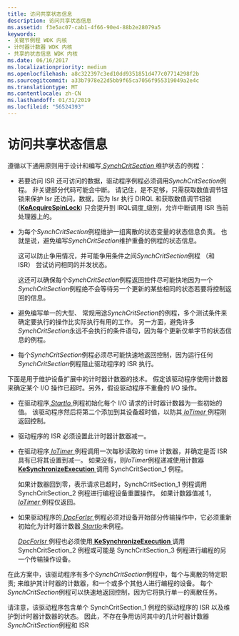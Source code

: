 ```yaml
---
title: 访问共享状态信息
description: 访问共享状态信息
ms.assetid: f3e5ac07-cab1-4f66-90e4-88b2e28079a5
keywords:
- 关键节例程 WDK 内核
- 计时器计数器 WDK 内核
- 共享的状态信息 WDK 内核
ms.date: 06/16/2017
ms.localizationpriority: medium
ms.openlocfilehash: a8c322397c3ed10dd9351851d477c07714298f2b
ms.sourcegitcommit: a33b7978e22d5bb9f65ca7056f955319049a2e4c
ms.translationtype: MT
ms.contentlocale: zh-CN
ms.lasthandoff: 01/31/2019
ms.locfileid: "56524393"
---
```

# <a name="accessing-shared-state-information"></a>访问共享状态信息





遵循以下通用原则用于设计和编写[ *SynchCritSection* ](https://msdn.microsoft.com/library/windows/hardware/ff563928)维护状态的例程：

-   若要访问 ISR 还可访问的数据，驱动程序例程必须调用*SynchCritSection*例程。 非关键部分代码可能会中断。 请记住，是不足够，只需获取数值调节钮锁来保护 Isr 还访问，数据，因为 Isr 执行 DIRQL 和获取数值调节钮锁 ([**KeAcquireSpinLock**](https://msdn.microsoft.com/library/windows/hardware/ff551917)) 只会提升到 IRQL调度\_级别，允许中断调用 ISR 当前处理器上的。

-   为每个*SynchCritSection*例程维护一组离散的状态变量的状态信息负责。 也就是说，避免编写*SynchCritSection*维护重叠的例程的状态信息。

    这可以防止争用情况，并可能争用条件之间*SynchCritSection*例程 （和 ISR） 尝试访问相同的并发状态。

    这还可以确保每个*SynchCritSection*例程返回控件尽可能快地因为一个*SynchCritSection*例程绝不会等待另一个更新的某些相同的状态若要将控制返回的信息。

-   避免编写单一的大型、 常规用途*SynchCritSection*的例程，多个测试条件来确定要执行的操作比实际执行有用的工作。 另一方面，避免许多*SynchCritSection*永远不会执行的条件语句，因为每个更新仅单字节的状态信息的例程。

-   每个*SynchCritSection*例程必须尽可能快速地返回控制，因为运行任何*SynchCritSection*例程阻止驱动程序的 ISR 执行。

下面是用于维护设备扩展中的计时器计数器的技术。 假定该驱动程序使用计数器来确定某个 I/O 操作已超时。另外，假设驱动程序不重叠的 I/O 操作。

-   在驱动程序[ *StartIo* ](https://msdn.microsoft.com/library/windows/hardware/ff563858)例程初始化每个 I/O 请求的计时器计数器为一些初始的值。 该驱动程序然后将第二个添加到其设备超时值，以防其[ *IoTimer* ](https://msdn.microsoft.com/library/windows/hardware/ff550381)例程刚返回控制。

-   驱动程序的 ISR 必须设置此计时器计数器减一。

-   在驱动程序[ *IoTimer* ](https://msdn.microsoft.com/library/windows/hardware/ff550381)例程调用一次每秒读取的 time 计数器，并确定是否 ISR 具有已将其设置到减一。 如果没有，则*IoTimer*例程递减使用计数器[ **KeSynchronizeExecution** ](https://msdn.microsoft.com/library/windows/hardware/ff553302)调用 SynchCritSection\_1 例程。

    如果计数器回到零，表示请求已超时，SynchCritSection\_1 例程调用 SynchCritSection\_2 例程进行编程设备重置操作。 如果计数器值减 1， [ *IoTimer* ](https://msdn.microsoft.com/library/windows/hardware/ff550381)例程仅返回。

-   如果驱动程序的[ *DpcForIsr* ](https://msdn.microsoft.com/library/windows/hardware/ff544079)例程必须对设备开始部分传输操作中，它必须重新初始化为计时器计数器[ *StartIo*](https://msdn.microsoft.com/library/windows/hardware/ff563858)未例程。

    [ *DpcForIsr* ](https://msdn.microsoft.com/library/windows/hardware/ff544079)例程也必须使用[ **KeSynchronizeExecution** ](https://msdn.microsoft.com/library/windows/hardware/ff553302)调用 SynchCritSection\_2 例程或可能是 SynchCritSection\_3 例程进行编程的另一个传输操作设备。

在此方案中，该驱动程序有多个*SynchCritSection*例程中，每个与离散的特定职责; 来维护其计时器的计数器，和一个或多个其他人进行编程的设备。 每个*SynchCritSection*例程可以快速地返回控制，因为它将执行单一的离散任务。

请注意，该驱动程序包含单个 SynchCritSection\_1 例程的驱动程序的 ISR 以及维护到计时器计数器的状态。 因此，不存在争用访问其中的几计时器计数器*SynchCritSection*例程和 ISR

 

 




